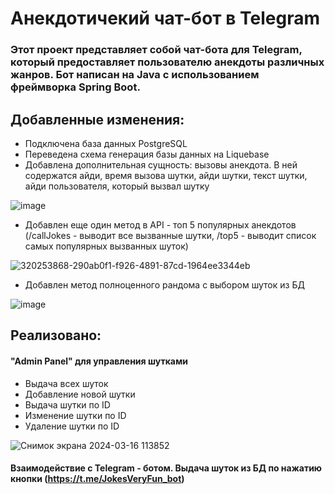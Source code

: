 # Анекдотичекий чат-бот в Telegram 

### Этот проект представляет собой чат-бота для Telegram, который предоставляет пользователю анекдоты различных жанров. Бот написан на Java с использованием фреймворка Spring Boot.

## Добавленные изменения:
- Подключена база данных PostgreSQL
- Переведена схема генерация базы данных на Liquebase
-  Добавлена дополнительная сущность: вызовы анекдота. В ней содержатся айди, время вызова шутки, айди шутки, текст шутки, айди пользователя, который вызвал шутку

![image](https://github.com/BakSnn/Joke-Bot/assets/112386046/e9a6e131-acee-4988-8b87-623995b9e3ea)

-  Добавлен еще один метод в API - топ 5 популярных анекдотов (/callJokes - выводит все вызванные шутки, /top5 - выводит список самых популярных вызванных шуток)

![320253868-290ab0f1-f926-4891-87cd-1964ee3344eb](https://github.com/BakSnn/Joke-Bot/assets/112386046/35a13094-b812-49dd-97a3-3056dfd04128)
- Добавлен метод полноценного рандома с выбором шуток из БД

![image](https://github.com/BakSnn/Joke-Bot/assets/112386046/11db1a0f-7318-4b3c-a196-208761f82a38)

## Реализовано:
####  "Admin Panel" для управления шутками
- Выдача всех шуток
- Добавление новой шутки
- Выдача шутки по ID
- Изменение шутки по ID
- Удаление шутки по ID

![Снимок экрана 2024-03-16 113852](https://github.com/BakSnn/Joke-Bot/assets/112386046/8d7e5d83-bf37-462a-bf07-e17563d7a103)
#### Взаимодействие с Telegram - ботом. Выдача шуток из БД по нажатию кнопки (https://t.me/JokesVeryFun_bot)
